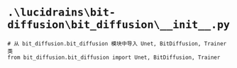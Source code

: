 # `.\lucidrains\bit-diffusion\bit_diffusion\__init__.py`

```
# 从 bit_diffusion.bit_diffusion 模块中导入 Unet, BitDiffusion, Trainer 类
from bit_diffusion.bit_diffusion import Unet, BitDiffusion, Trainer
```